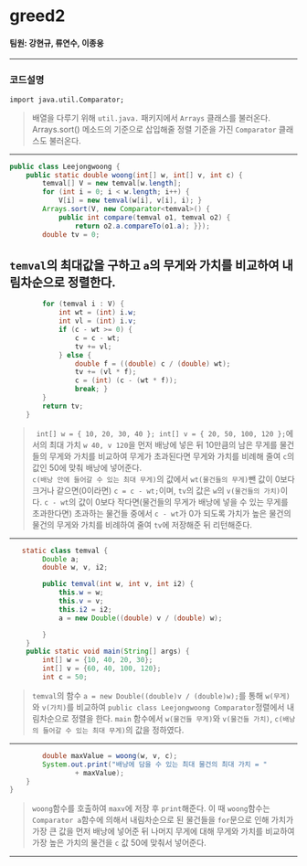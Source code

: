 # greed2
  
  
#### 팀원: 강현규, 류연수, 이종웅
---
  
  
### 코드설명  

```import java.util.Arrays;
import java.util.Comparator;
```
> 배열을 다루기 위해 `util.java.` 패키지에서 `Arrays` 클래스를 불러온다.  
> Arrays.sort() 메소드의 기준으로 삽입해줄 정렬 기준을 가진 `Comparator` 클래스도 불러온다.
---

```Java
public class Leejongwoong {
    public static double woong(int[] w, int[] v, int c) {
        temval[] V = new temval[w.length];
        for (int i = 0; i < w.length; i++) {
            V[i] = new temval(w[i], v[i], i); }
        Arrays.sort(V, new Comparator<temval>() {
            public int compare(temval o1, temval o2) {
                return o2.a.compareTo(o1.a); }});
        double tv = 0;
```
`temval`의 최대값을 구하고 `a`의 무게와 가치를 비교하여 내림차순으로 정렬한다.
---

```Java
        for (temval i : V) {
            int wt = (int) i.w;
            int vl = (int) i.v;
            if (c - wt >= 0) {
                c = c - wt;
                tv += vl;
            } else {
                double f = ((double) c / (double) wt);
                tv += (vl * f);
                c = (int) (c - (wt * f));
                break; }
        }
        return tv;
    }
```
>` int[] w = { 10, 20, 30, 40 }; int[] v = { 20, 50, 100, 120 };`에서의 최대 가치 `w 40, v 120`을 먼저 배낭에 넣은 뒤 10만큼의 남은 무게를 물건들의 무게와 가치를 비교하여 무게가 초과된다면 무게와 가치를 비례해 줄여 `c`의 값인 50에 맞춰 배낭에 넣어준다.  
>`c(배낭 안에 들어갈 수 있는 최대 무게)`의 값에서 `wt(물건들의 무게)`뺀 값이 0보다 크거나 같으면(0이라면) `c = c - wt;`이며,
`tv`의 값은 `w`의 `v(물건들의 가치)`이다.
> `c - wt`의 값이 0보다 작다면(물건들의 무게가 배낭에 넣을 수 있는 무게를 초과한다면) 초과하는 물건들 중에서
> `c - wt`가 0가 되도록 가치가 높은 물건의 물건의 무게와 가치를 비례하여 줄여 `tv`에 저장해준 뒤 리턴해준다.
---

```Java
   static class temval {
        Double a;
        double w, v, i2;

        public temval(int w, int v, int i2) {
            this.w = w;
            this.v = v;
            this.i2 = i2;
            a = new Double((double) v / (double) w);

        }
    }
    public static void main(String[] args) {
        int[] w = {10, 40, 20, 30};
        int[] v = {60, 40, 100, 120};
        int c = 50;
```
>`temval`의 함수 `a = new Double((double)v / (double)w);`를 통해 `w(무게)`와 `v(가치)`를 비교하여  `public class Leejongwoong Comparator`정렬에서 내림차순으로 정렬을 한다.
> `main` 함수에서 `w(물건들 무게)`와 `v(물건들 가치)`, `c(배낭의 들어갈 수 있는 최대 무게)`의 값을 정하였다.
---

```Java
        double maxValue = woong(w, v, c);
        System.out.print("배낭에 담을 수 있는 최대 물건의 최대 가치 = "
                + maxValue);
    }
}

```
>`woong`함수를 호출하여 `maxv`에 저장 후 `print`해준다.
>이 때 `woong`함수는 `Comparator a`함수에 의해서 내림차순으로 된 물건들을 `for`문으로 인해 가치가 가장 큰 값을 먼저 배낭에 넣어준 뒤 나머지 무게에 대해 무게와 가치를 비교하여 가장 높은 가치의 물건을 `c` 값 50에 맞춰서 넣어준다.
---
